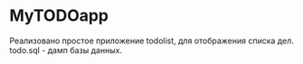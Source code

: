 # MyTODOapp
Реализовано простое приложение todolist, для отображения списка дел.
todo.sql - дамп базы данных.
